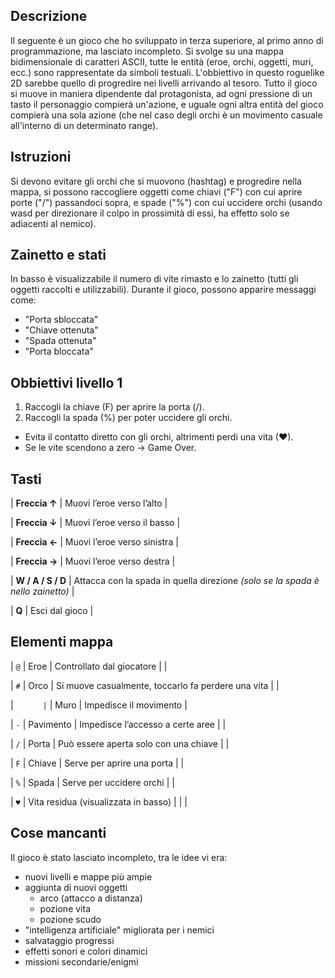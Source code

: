 ## Descrizione
Il seguente è un gioco che ho sviluppato in terza superiore, al primo anno di programmazione, ma lasciato incompleto.
Si svolge su una mappa bidimensionale di caratteri ASCII, tutte le entità (eroe, orchi, oggetti, muri, ecc.) sono rappresentate da simboli testuali.
L'obbiettivo in questo roguelike 2D sarebbe quello di progredire nei livelli arrivando al tesoro.
Tutto il gioco si muove in maniera dipendente dal protagonista, ad ogni pressione di un tasto il personaggio compierà un'azione, e uguale ogni altra entità del gioco compierà una sola azione (che nel caso degli orchi è un movimento casuale all'interno di un determinato range).

## Istruzioni
Si devono evitare gli orchi che si muovono (hashtag) e progredire nella mappa, si possono raccogliere oggetti come chiavi ("F") con cui aprire porte ("/") passandoci sopra, e spade ("%") con cui uccidere orchi (usando wasd per direzionare il colpo in prossimità di essi, ha effetto solo se adiacenti al nemico).

## Zainetto e stati
In basso è visualizzabile il numero di vite rimasto e lo zainetto (tutti gli oggetti raccolti e utilizzabili).
Durante il gioco, possono apparire messaggi come:
- "Porta sbloccata"
- "Chiave ottenuta"
- "Spada ottenuta"
- "Porta bloccata"

## Obbiettivi livello 1
1. Raccogli la chiave (F) per aprire la porta (/).
2. Raccogli la spada (%) per poter uccidere gli orchi.
- Evita il contatto diretto con gli orchi, altrimenti perdi una vita (♥).
- Se le vite scendono a zero → Game Over.

## Tasti
| **Freccia ↑**     | Muovi l’eroe verso l’alto                                                      |

| **Freccia ↓**     | Muovi l’eroe verso il basso                                                    |

| **Freccia ←**     | Muovi l’eroe verso sinistra                                                    |

| **Freccia →**     | Muovi l’eroe verso destra                                                      |

| **W / A / S / D** | Attacca con la spada in quella direzione *(solo se la spada è nello zainetto)* |

| **Q**             | Esci dal gioco                                                                 |

## Elementi mappa
| `@`     | Eroe                                 | Controllato dal giocatore                          |                        |

| `#`     | Orco                                 | Si muove casualmente, toccarlo fa perdere una vita |                        |

| `       | `                                    | Muro                                               | Impedisce il movimento |

| `-`     | Pavimento                            | Impedisce l’accesso a certe aree                   |                        |

| `/`     | Porta                                | Può essere aperta solo con una chiave              |                        |

| `F`     | Chiave                               | Serve per aprire una porta                         |                        |

| `%`     | Spada                                | Serve per uccidere orchi                           |                        |

| `♥`     | Vita residua (visualizzata in basso) |                                                    |                        |

## Cose mancanti
Il gioco è stato lasciato incompleto, tra le idee vi era:
- nuovi livelli e mappe più ampie
- aggiunta di nuovi oggetti
  - arco (attacco a distanza)
  - pozione vita
  - pozione scudo
- "intelligenza artificiale" migliorata per i nemici
- salvataggio progressi
- effetti sonori e colori dinamici
- missioni secondarie/enigmi
